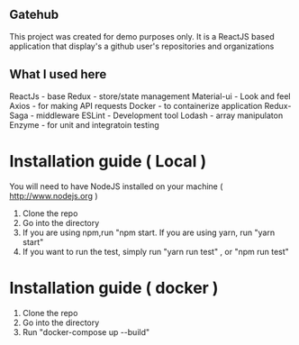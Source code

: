## Gatehub
This project was created for demo purposes only. It is a ReactJS based application that display's a github user's repositories and organizations

## What I used here
ReactJs - base
Redux - store/state management
Material-ui - Look and feel
Axios - for making API requests
Docker - to containerize application
Redux-Saga - middleware
ESLint - Development tool 
Lodash - array manipulaton
Enzyme - for unit and integratoin testing

# Installation guide ( Local )
You will need to have NodeJS installed on your machine ( http://www.nodejs.org ) <br />
1. Clone the repo <br />
2. Go into the directory
3. If you are using npm,run "npm start. If you are using yarn, run "yarn start" 
4. If you want to run the test, simply run "yarn run test" , or "npm run test" 

# Installation guide ( docker )
1. Clone the repo <br />
2. Go into the directory
3. Run "docker-compose up --build"
 